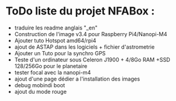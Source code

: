 # ToDo liste du projet NFABox :

- traduire les readme anglais "_en"
- Construction de l'image v3.4 pour Raspberry Pi4/Nanopi-M4
- Ajouter tuto Hotspot amd64/rpi4
- ajout de ASTAP dans les logiciels + fichier d'astrometrie
- Ajouter un Tuto pour la synchro GPS
- Teste d'un ordinateur sous Celeron J1900 + 4/8Go RAM +SSD 128/256Go pour le planetaire
- tester focal avec la nanopi-m4
- ajout d'une page dédier a l'installation des images
- debug mobindi boot
- ajout du mode rouge

